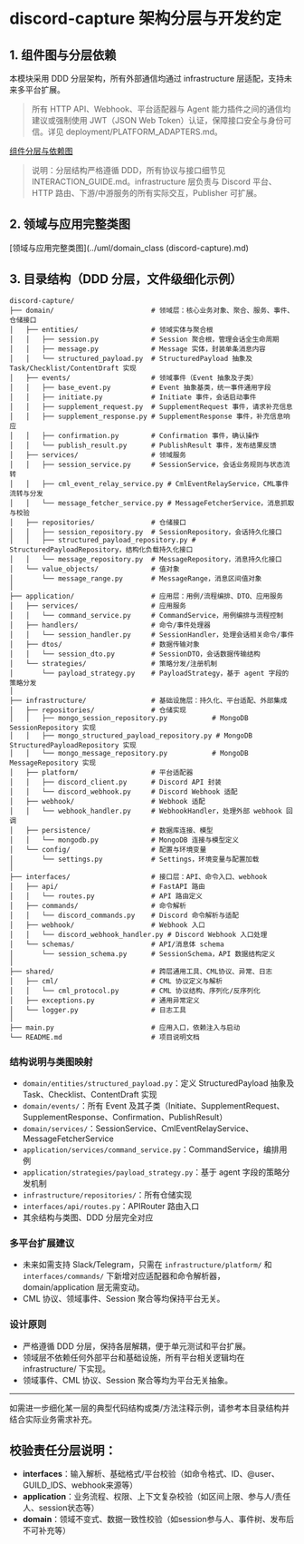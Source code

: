 # discord-capture 架构分层与开发约定

## 1. 组件图与分层依赖

本模块采用 DDD 分层架构，所有外部通信均通过 infrastructure 层适配，支持未来多平台扩展。

> 所有 HTTP API、Webhook、平台适配器与 Agent 能力插件之间的通信均建议或强制使用 JWT（JSON Web Token）认证，保障接口安全与身份可信。详见 deployment/PLATFORM_ADAPTERS.md。

[组件分层与依赖图](../uml/component.md)

> 说明：分层结构严格遵循 DDD，所有协议与接口细节见 INTERACTION_GUIDE.md。infrastructure 层负责与 Discord 平台、HTTP 路由、下游/中游服务的所有实际交互，Publisher 可扩展。

## 2. 领域与应用完整类图

[领域与应用完整类图](../uml/domain_class (discord-capture).md)

## 3. 目录结构（DDD 分层，文件级细化示例）

```plaintext
discord-capture/
├── domain/                        # 领域层：核心业务对象、聚合、服务、事件、仓储接口
│   ├── entities/                  # 领域实体与聚合根
│   │   ├── session.py             # Session 聚合根，管理会话全生命周期
│   │   ├── message.py             # Message 实体，封装单条消息内容
│   │   └── structured_payload.py  # StructuredPayload 抽象及 Task/Checklist/ContentDraft 实现
│   ├── events/                    # 领域事件（Event 抽象及子类）
│   │   ├── base_event.py          # Event 抽象基类，统一事件通用字段
│   │   ├── initiate.py            # Initiate 事件，会话启动事件
│   │   ├── supplement_request.py  # SupplementRequest 事件，请求补充信息
│   │   ├── supplement_response.py # SupplementResponse 事件，补充信息响应
│   │   ├── confirmation.py        # Confirmation 事件，确认操作
│   │   └── publish_result.py      # PublishResult 事件，发布结果反馈
│   ├── services/                  # 领域服务
│   │   ├── session_service.py     # SessionService，会话业务规则与状态流转
│   │   ├── cml_event_relay_service.py # CmlEventRelayService，CML事件流转与分发
│   │   └── message_fetcher_service.py # MessageFetcherService，消息抓取与校验
│   ├── repositories/              # 仓储接口
│   │   ├── session_repository.py  # SessionRepository，会话持久化接口
│   │   ├── structured_payload_repository.py # StructuredPayloadRepository，结构化负载持久化接口
│   │   └── message_repository.py  # MessageRepository，消息持久化接口
│   └── value_objects/             # 值对象
│       └── message_range.py       # MessageRange，消息区间值对象
│
├── application/                   # 应用层：用例/流程编排、DTO、应用服务
│   ├── services/                  # 应用服务
│   │   └── command_service.py     # CommandService，用例编排与流程控制
│   ├── handlers/                  # 命令/事件处理器
│   │   └── session_handler.py     # SessionHandler，处理会话相关命令/事件
│   ├── dtos/                      # 数据传输对象
│   │   └── session_dto.py         # SessionDTO，会话数据传输结构
│   └── strategies/                # 策略分发/注册机制
│       └── payload_strategy.py    # PayloadStrategy，基于 agent 字段的策略分发
│
├── infrastructure/                # 基础设施层：持久化、平台适配、外部集成
│   ├── repositories/              # 仓储实现
│   │   ├── mongo_session_repository.py           # MongoDB SessionRepository 实现
│   │   ├── mongo_structured_payload_repository.py # MongoDB StructuredPayloadRepository 实现
│   │   └── mongo_message_repository.py           # MongoDB MessageRepository 实现
│   ├── platform/                  # 平台适配器
│   │   ├── discord_client.py      # Discord API 封装
│   │   └── discord_webhook.py     # Discord Webhook 适配
│   ├── webhook/                   # Webhook 适配
│   │   └── webhook_handler.py     # WebhookHandler，处理外部 webhook 回调
│   ├── persistence/               # 数据库连接、模型
│   │   └── mongodb.py             # MongoDB 连接与模型定义
│   └── config/                    # 配置与环境变量
│       └── settings.py            # Settings，环境变量与配置加载
│
├── interfaces/                    # 接口层：API、命令入口、webhook
│   ├── api/                       # FastAPI 路由
│   │   └── routes.py              # API 路由定义
│   ├── commands/                  # 命令解析
│   │   └── discord_commands.py    # Discord 命令解析与适配
│   ├── webhook/                   # Webhook 入口
│   │   └── discord_webhook_handler.py # Discord Webhook 入口处理
│   └── schemas/                   # API/消息体 schema
│       └── session_schema.py      # SessionSchema，API 数据结构定义
│
├── shared/                        # 跨层通用工具、CML协议、异常、日志
│   ├── cml/                       # CML 协议定义与解析
│   │   └── cml_protocol.py        # CML 协议结构、序列化/反序列化
│   ├── exceptions.py              # 通用异常定义
│   └── logger.py                  # 日志工具
│
├── main.py                        # 应用入口，依赖注入与启动
└── README.md                      # 项目说明文档
```

### 结构说明与类图映射
- `domain/entities/structured_payload.py`：定义 StructuredPayload 抽象及 Task、Checklist、ContentDraft 实现
- `domain/events/`：所有 Event 及其子类（Initiate、SupplementRequest、SupplementResponse、Confirmation、PublishResult）
- `domain/services/`：SessionService、CmlEventRelayService、MessageFetcherService
- `application/services/command_service.py`：CommandService，编排用例
- `application/strategies/payload_strategy.py`：基于 agent 字段的策略分发机制
- `infrastructure/repositories/`：所有仓储实现
- `interfaces/api/routes.py`：APIRouter 路由入口
- 其余结构与类图、DDD 分层完全对应

### 多平台扩展建议
- 未来如需支持 Slack/Telegram，只需在 `infrastructure/platform/` 和 `interfaces/commands/` 下新增对应适配器和命令解析器，domain/application 层无需变动。
- CML 协议、领域事件、Session 聚合等均保持平台无关。

### 设计原则
- 严格遵循 DDD 分层，保持各层解耦，便于单元测试和平台扩展。
- 领域层不依赖任何外部平台和基础设施，所有平台相关逻辑均在 infrastructure/ 下实现。
- 领域事件、CML 协议、Session 聚合等均为平台无关抽象。

---
如需进一步细化某一层的典型代码结构或类/方法注释示例，请参考本目录结构并结合实际业务需求补充。

## 校验责任分层说明：
- **interfaces**：输入解析、基础格式/平台校验（如命令格式、ID、@user、GUILD_IDS、webhook来源等）
- **application**：业务流程、权限、上下文复杂校验（如区间上限、参与人/责任人、session状态等）
- **domain**：领域不变式、数据一致性校验（如session参与人、事件树、发布后不可补充等）
